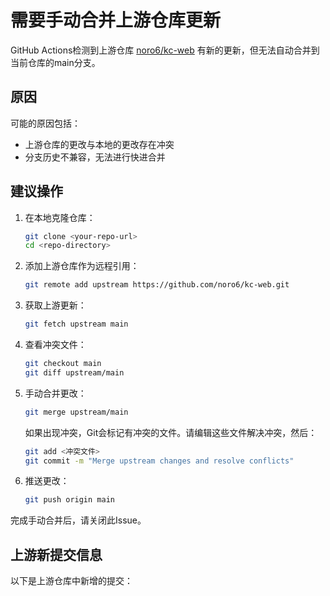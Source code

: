 # 需要手动合并上游仓库更新

GitHub Actions检测到上游仓库 [noro6/kc-web](https://github.com/noro6/kc-web) 有新的更新，但无法自动合并到当前仓库的main分支。

## 原因

可能的原因包括：
- 上游仓库的更改与本地的更改存在冲突
- 分支历史不兼容，无法进行快进合并

## 建议操作

1. 在本地克隆仓库：
   ```bash
   git clone <your-repo-url>
   cd <repo-directory>
   ```

2. 添加上游仓库作为远程引用：
   ```bash
   git remote add upstream https://github.com/noro6/kc-web.git
   ```

3. 获取上游更新：
   ```bash
   git fetch upstream main
   ```

4. 查看冲突文件：
   ```bash
   git checkout main
   git diff upstream/main
   ```

5. 手动合并更改：
   ```bash
   git merge upstream/main
   ```
   
   如果出现冲突，Git会标记有冲突的文件。请编辑这些文件解决冲突，然后：
   ```bash
   git add <冲突文件>
   git commit -m "Merge upstream changes and resolve conflicts"
   ```

6. 推送更改：
   ```bash
   git push origin main
   ```

完成手动合并后，请关闭此Issue。

## 上游新提交信息

以下是上游仓库中新增的提交：

```
 